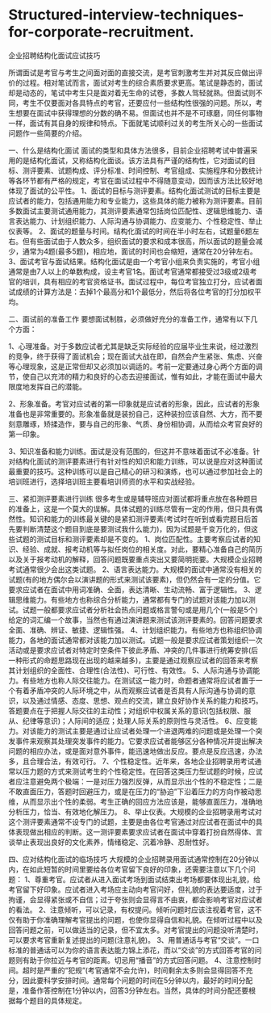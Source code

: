 # Structured-interview-techniques-for-corporate-recruitment.
企业招聘结构化面试应试技巧

 所谓面试是考官与考生之间面对面的直接交流，是考官刺激考生并对其反应做出评价的过程。相对笔试而言，面试对考生的综合素质要求更高。笔试是静态的，面试却是动态的，笔试中考生只是面对着无生命的试卷，多数人驾轻就熟。但面试则不同，考生不仅要面对各具特点的考官，还要应付一些结构性很强的问题。所以，考生想要在面试中获得理想的分数的确不易。但面试也并不是不可琢磨，同任何事物一样，面试有其自身的规律和特点。下面就笔试顺利过关的考生所关心的一些面试问题作一些简要的介绍。
 
 一、什么是结构化面试
面试的类型和具体方法很多，目前企业招聘考试中普遍采用的是结构化面试，又称结构化面谈。该方法具有严谨的结构性，它对面试的目标、测评要素、试题构成、评分标准、时间控制、考官组成、实施程序和分数统计等各环节都有严格的规定，考官在面试过程中不得随意变动，因而该方法比较好地体现了面试的公平性。
 1、面试的目标与测评要素。结构化面试测试的目标主要是应试者的能力，包括通用能力和专业能力，这些具体的能力被称为测评要素。目前多数面试主要测试通用能力，其测评要素通常包括岗位匹配性、逻辑思维能力、语言表达能力、计划组织能力、人际沟通与协调能力、应变能力、个性稳定性、举止仪表等。
 2、面试的题量与时间。结构化面试的时间在半小时左右，试题量6题左右。但有些面试由于人数众多，组织面试的要求和成本很高，所以面试的题量会减少，通常为4题(最多5题)，相应地，面试的时间也会缩短，通常在20分钟左右。
 3、面试考官与面试结果。结构化面试是由一个考官小组来负责实施的，考官小组通常是由7人以上的单数构成，设主考官1名。面试考官通常都接受过3级或2级考官的培训，具有相应的考官资格证书。面试过程中，每位考官独立打分，应试者面试成绩的计算方法是：去掉1个最高分和1个最低分，然后将各位考官的打分加权平均。

 二、面试前的准备工作
要想面试制胜，必须做好充分的准备工作，通常有以下几个方面：
 
 1、心理准备。对于多数应试者尤其是缺乏实际经验的应届毕业生来说，经过激烈的竞争，终于获得了面试机会；现在面试大战在即，自然会产生紧张、焦虑、兴奋等心理现象，这是正常但却又必须加以调适的。考前一定要通过身心两个方面的调节，使自己以充沛的精力和良好的心态去迎接面试，惟有如此，才能在面试中最大限度地发挥自己的潜能。
 
 2、形象准备。考官对应试者的第一印象就是应试者的形象，因此，应试者的形象准备也是非常重要的。形象准备就是装扮自己，这种装扮应该自然、大方，而不要刻意雕琢，矫揉造作，要与自己的形象、气质、身份相协调，从而给众考官良好的第一印象。
 
 3、知识准备和能力训练。面试是没有范围的，但这并不意味着面试不必准备。针对结构化面试的测评要素进行有针对性的知识和能力训练，可以说是应对这种面试最重要的技巧。这种训练可以是自己精心的研习和演练，也可以通过参加社会上的培训班进行，选择培训班主要看培训师资的水平和实战经验。

三、紧扣测评要素进行训练
很多考生或是辅导班应对面试都将重点放在各种题目的准备上，这是一个莫大的误解。具体试题的训练尽管有一定的作用，但只具有偶然性。知识和能力的训练最关键的是紧扣测评要素(考试时在听到或看完题目后首先要判断清楚这个题目到底是要测试我什么能力)，因为试题是千变万化的，但这些试题的测试目标和测评要素却是不变的。
 1、岗位匹配性。主要考察应试者的知识、经验、成就、报考动机等与拟任岗位的相关度。对此，要精心准备自己的简历以及关于报考动机的解释，回答问题既要重点突出又要简明扼要。大规模企业招聘考试通常很少会出这类试题。
 2、语言表达能力。大规模的面试中通常没有相关的试题(有的地方偶尔会以演讲题的形式来测试该要素)，但仍然会有一定的分值。它要求应试者在面试中用词准确、全面，表达清晰、生动流畅、富于逻辑性。
 3、逻辑思维能力。有些地方也称综合分析能力，通常都有专门的试题对该能力加以测试。试题一般都要求应试者分析社会热点问题或格言警句或是用几个(一般是5个)给定的词汇编一个故事，当然也有通过演讲题来测试该测评要素的。回答问题要求全面、准确、辨证、敏捷、逻辑性强。
 4、计划组织能力。有些地方也称组织协调能力，各地的面试通常都对该能力加以测试。试题一般是要求应试者策划组织一次活动或是要求应试者对特定时空条件下彼此矛盾、冲突的几件事进行统筹安排(后一种形式的命题思路现在出现的越来越多)，主要是通过观察应试者的回答来考察其计划组织的全面性、合理性(合法性)、可行性、有效性。
 5、人际沟通与协调能力。有些地方也称人际交往能力。在测试这一能力时，命题者通常将应试者置于一个有着矛盾冲突的人际环境之中，从而观察应试者是否具有人际沟通与协调的意识，以及通过情感、态度、思想、观点的交流，建立良好协作关系的能力和技巧。答题要点在于把握人际交往的主动性；对组织中权属关系的意识(包括权限、服从、纪律等意识)；人际间的适应；处理人际关系的原则性与灵活性。
 6、应变能力。对该能力的测试主要是通过让应试者处理一个进退两难的问题或是处理一个突发事件来观察其处理突发事件的能力。它要求应试者能够区分各种情况并提出解决问题的相应办法，或是面对意外事件，能迅速地做出反应。要点是反应迅速，办法多，且合理合法，有效可行。
 7、个性稳定性。近年来，各地企业招聘录用考试通常以压力题的方式来测试考生的个性稳定性。在回答这类压力型试题的时候，应试者应注意避免两个极端：一是对压力强烈反弹，从而显示出个性的不稳定性；二是不敢直面压力，答题时回避压力，或是在压力的“胁迫”下沿着压力的方向作被动思维，从而显示出个性的柔弱。考生正确的回应方法应该是，能够直面压力，准确地分析压力，恰当、有效地化解压力。
 8、举止仪表。大规模的企业招聘录用考试对这个测评要素通常不设专门的试题，主要是由各位考官通过对应试者在面试中的具体表现做出相应的判断。这一测评要素要求应试者在面试中穿着打扮自然得体、言谈举止表现出良好的文化素养，情绪稳定、沉着冷静、忍耐性好。

四、应对结构化面试的临场技巧
大规模的企业招聘录用面试通常控制在20分钟以内，在如此短暂的时间里要给各位考官留下良好的印象，还需要注意以下几个问题：
 1、尊重考官。应试者从进入面试考场到面试结束出考场都要体现出礼貌，给考官留下好印象。应试者进入考场应主动向考官问好，但礼貌的表达要适度，过于拘谨，会显得紧张或不自信；过于夸张则会显得言不由衷，都会影响考官对应试者的看法。
 2、注意倾听，可以记录，有权提问。倾听问题时应该注视着考官，这不仅有助于你准确理解考官提出的问题，也使你显得自信和礼貌。在倾听过程中以及回答问题之前，可以做适当的记录，但不宜太多。对考官提出的问题没听清楚时，可以要求考官重新复述提出的问题(注意礼貌)。
 3、用普通话与考官“交谈”。一口标准的普通话可以为你的语言表达能力锦上添花，而以“交谈”的方式回答考官的问题则有助于你拉近与考官的距离。切忌用“播音”的方式回答问题。
 4、注意控制时间。超时是严重的“犯规”(考官通常不会允许)，时间剩余太多则会显得回答不充分，因此要科学安排时间。通常每个问题的时间在5分钟以内，最好的时间分配是，准备作答控制在1分钟以内，回答3分钟左右。当然，具体的时间分配还要根据每个题目的具体规定。
